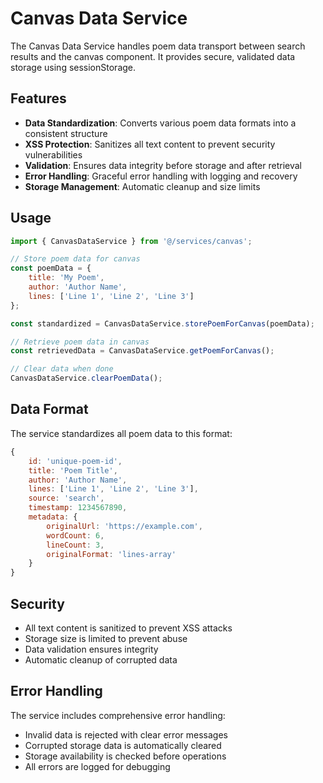 # Canvas Data Service

The Canvas Data Service handles poem data transport between search results and the canvas component. It provides secure, validated data storage using sessionStorage.

## Features

- **Data Standardization**: Converts various poem data formats into a consistent structure
- **XSS Protection**: Sanitizes all text content to prevent security vulnerabilities
- **Validation**: Ensures data integrity before storage and after retrieval
- **Error Handling**: Graceful error handling with logging and recovery
- **Storage Management**: Automatic cleanup and size limits

## Usage

```javascript
import { CanvasDataService } from '@/services/canvas';

// Store poem data for canvas
const poemData = {
    title: 'My Poem',
    author: 'Author Name',
    lines: ['Line 1', 'Line 2', 'Line 3']
};

const standardized = CanvasDataService.storePoemForCanvas(poemData);

// Retrieve poem data in canvas
const retrievedData = CanvasDataService.getPoemForCanvas();

// Clear data when done
CanvasDataService.clearPoemData();
```

## Data Format

The service standardizes all poem data to this format:

```javascript
{
    id: 'unique-poem-id',
    title: 'Poem Title',
    author: 'Author Name',
    lines: ['Line 1', 'Line 2', 'Line 3'],
    source: 'search',
    timestamp: 1234567890,
    metadata: {
        originalUrl: 'https://example.com',
        wordCount: 6,
        lineCount: 3,
        originalFormat: 'lines-array'
    }
}
```

## Security

- All text content is sanitized to prevent XSS attacks
- Storage size is limited to prevent abuse
- Data validation ensures integrity
- Automatic cleanup of corrupted data

## Error Handling

The service includes comprehensive error handling:
- Invalid data is rejected with clear error messages
- Corrupted storage data is automatically cleared
- Storage availability is checked before operations
- All errors are logged for debugging